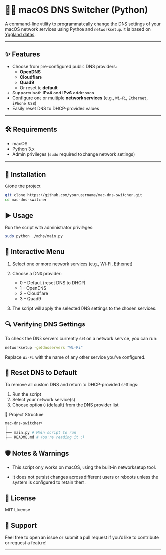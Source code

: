 # 🛜🍎 macOS DNS Switcher (Python)

A command-line utility to programmatically change the DNS settings of your macOS network services using Python and
`networksetup`. It is based on [Yggland datas](https://yggland.fr/FAQ-Tutos/).

---

## ✨ Features

- Choose from pre-configured public DNS providers:
    - **OpenDNS**
    - **Cloudflare**
    - **Quad9**
    - Or reset to **default**
- Supports both **IPv4** and **IPv6** addresses
- Configure one or multiple **network services** (e.g., `Wi-Fi`, `Ethernet`, `iPhone USB`)
- Easily reset DNS to DHCP-provided values

---

## 🛠 Requirements

- macOS
- Python 3.x
- Admin privileges (`sudo` required to change network settings)

---

## 🚀 Installation

Clone the project:

```bash
git clone https://github.com/yourusername/mac-dns-switcher.git
cd mac-dns-switcher
```

## ▶️ Usage

Run the script with administrator privileges:

```bash
sudo python ./mdns/main.py
```

## 🧭 Interactive Menu

1. Select one or more network services (e.g., Wi-Fi, Ethernet)

2. Choose a DNS provider:
    - 0 – Default (reset DNS to DHCP)
    - 1 – OpenDNS
    - 2 – Cloudflare
    - 3 – Quad9

3. The script will apply the selected DNS settings to the chosen services.

## 🔍 Verifying DNS Settings

To check the DNS servers currently set on a network service, you can run:

```bash
networksetup -getdnsservers "Wi-Fi"
```

Replace `Wi-Fi` with the name of any other service you've configured.

## 🧼 Reset DNS to Default

To remove all custom DNS and return to DHCP-provided settings:

1. Run the script
2. Select your network service(s)
3. Choose option `0` (default) from the DNS provider list

📂 Project Structure

```bash
mac-dns-switcher/
│
├── main.py # Main script to run
├── README.md # You're reading it :)
```

## 🛡️ Notes & Warnings

- This script only works on macOS, using the built-in networksetup tool.

- It does not persist changes across different users or reboots unless the system is configured to retain them.

## 📄 License

MIT License

## 🙋 Support

Feel free to open an issue or submit a pull request if you’d like to contribute or request a feature!

---
